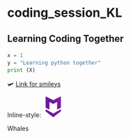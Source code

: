 # coding_session_KL
## Learning Coding Together

```python
x = 1
y = "Learning python together"
print (X)
```

🛩️
[Link for smileys](https://github.com/ikatyang/emoji-cheat-sheet/blob/master/README.md)

Inline-style:
![alt-text](https://github.com/adam-p/markdown-here/raw/master/src/common/images/icon48.png "Logo Title Text 1")

Whales
